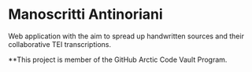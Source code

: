 # Manoscritti Antinoriani 

Web application with the aim to spread up handwritten sources and their collaborative TEI transcriptions.

**This project is member of the GitHub Arctic Code Vault Program.
